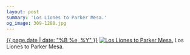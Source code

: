```yaml
---
layout: post
summary: 'Los Liones to Parker Mesa.'
og_image: 309-1280.jpg
---
```


<p>
  <time><a href="/309">{{ page.date | date: "%B %e, %Y" }}</a></time>
  <a href="/309"><img src="{{ site.assets_url }}/309-640.jpg" srcset="{{ site.assets_url }}/309-1280.jpg 1280w, {{ site.assets_url }}/309-960.jpg 960w, {{ site.assets_url }}/309-640.jpg 640w, {{ site.assets_url }}/309-320.jpg 320w" sizes="(min-width: 700px) 50vw, calc(100vw - 2rem)" alt="Los Liones to Parker Mesa." /></a>
  <span>Los Liones to Parker Mesa.</span>
</p>
